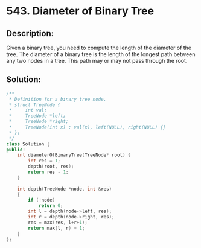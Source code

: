 # 543. Diameter of Binary Tree

## Description:

Given a binary tree, you need to compute the length of the diameter of the tree. The diameter of a binary tree is the length of the longest path between any two nodes in a tree. This path may or may not pass through the root.

## Solution:

```c++
/**
 * Definition for a binary tree node.
 * struct TreeNode {
 *     int val;
 *     TreeNode *left;
 *     TreeNode *right;
 *     TreeNode(int x) : val(x), left(NULL), right(NULL) {}
 * };
 */
class Solution {
public:
    int diameterOfBinaryTree(TreeNode* root) {
        int res = 1;
        depth(root, res);
        return res - 1;
    }
    
    int depth(TreeNode *node, int &res)
    {
        if (!node)
            return 0;
        int l = depth(node->left, res);
        int r = depth(node->right, res);
        res = max(res, l+r+1);
        return max(l, r) + 1;
    }
};
```

<!-- remark：

-  -->
